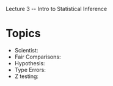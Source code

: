 Lecture 3 -- Intro to Statistical Inference

# Topics

- Scientist:
- Fair Comparisons:
- Hypothesis:
- Type Errors:
- Z testing:

